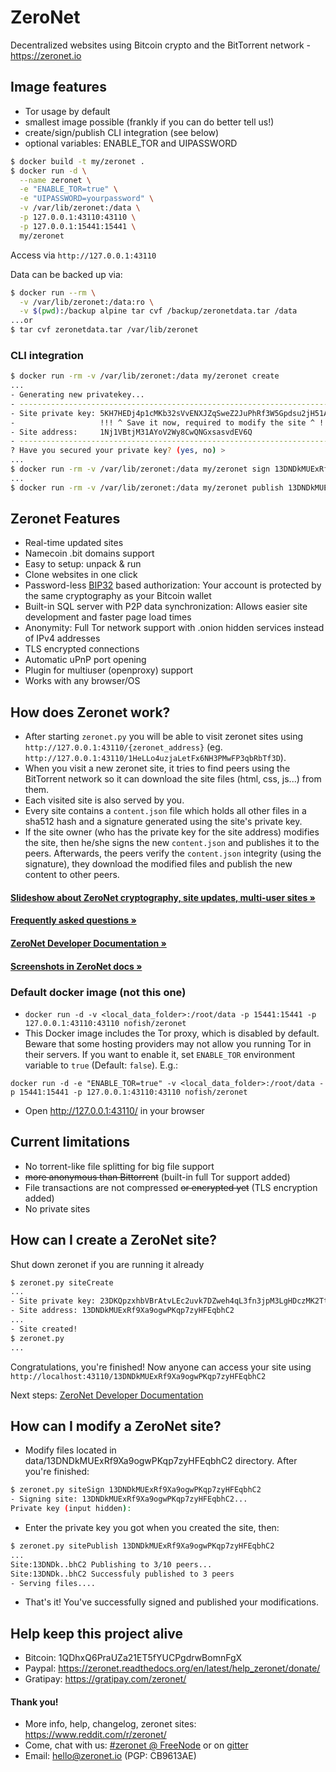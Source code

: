 # ZeroNet

Decentralized websites using Bitcoin crypto and the BitTorrent network - https://zeronet.io

## Image features
 * Tor usage by default
 * smallest image possible (frankly if you can do better tell us!)
 * create/sign/publish CLI integration (see below)
 * optional variables: ENABLE_TOR and UIPASSWORD

```bash
$ docker build -t my/zeronet .
$ docker run -d \
  --name zeronet \
  -e "ENABLE_TOR=true" \
  -e "UIPASSWORD=yourpassword" \
  -v /var/lib/zeronet:/data \
  -p 127.0.0.1:43110:43110 \
  -p 127.0.0.1:15441:15441 \
  my/zeronet
```

Access via `http://127.0.0.1:43110`

Data can be backed up via:

```bash
$ docker run --rm \
  -v /var/lib/zeronet:/data:ro \
  -v $(pwd):/backup alpine tar cvf /backup/zeronetdata.tar /data
...or
$ tar cvf zeronetdata.tar /var/lib/zeronet
```

### CLI integration

```bash
$ docker run -rm -v /var/lib/zeronet:/data my/zeronet create
...
- Generating new privatekey...
- ----------------------------------------------------------------------
- Site private key: 5KH7HEDj4p1cMKb32sVvENXJZqSweZ2JuPhRf3W5Gpdsu2jH51A
-                   !!! ^ Save it now, required to modify the site ^ !!!
- Site address:     1Nj1VBtjM31AYoV2Wy8CwQNGxsasvdEV6Q
- ----------------------------------------------------------------------
? Have you secured your private key? (yes, no) >
...
$ docker run -rm -v /var/lib/zeronet:/data my/zeronet sign 13DNDkMUExRf9Xa9ogwPKqp7zyHFEqbhC2
...
$ docker run -rm -v /var/lib/zeronet:/data my/zeronet publish 13DNDkMUExRf9Xa9ogwPKqp7zyHFEqbhC2
```

## Zeronet Features
 * Real-time updated sites
 * Namecoin .bit domains support
 * Easy to setup: unpack & run
 * Clone websites in one click
 * Password-less [BIP32](https://github.com/bitcoin/bips/blob/master/bip-0032.mediawiki)
   based authorization: Your account is protected by the same cryptography as your Bitcoin wallet
 * Built-in SQL server with P2P data synchronization: Allows easier site development and faster page load times
 * Anonymity: Full Tor network support with .onion hidden services instead of IPv4 addresses
 * TLS encrypted connections
 * Automatic uPnP port opening
 * Plugin for multiuser (openproxy) support
 * Works with any browser/OS


## How does Zeronet work?

* After starting `zeronet.py` you will be able to visit zeronet sites using
  `http://127.0.0.1:43110/{zeronet_address}` (eg.
  `http://127.0.0.1:43110/1HeLLo4uzjaLetFx6NH3PMwFP3qbRbTf3D`).
* When you visit a new zeronet site, it tries to find peers using the BitTorrent
  network so it can download the site files (html, css, js...) from them.
* Each visited site is also served by you.
* Every site contains a `content.json` file which holds all other files in a sha512 hash
  and a signature generated using the site's private key.
* If the site owner (who has the private key for the site address) modifies the
  site, then he/she signs the new `content.json` and publishes it to the peers.
  Afterwards, the peers verify the `content.json` integrity (using the
  signature), they download the modified files and publish the new content to
  other peers.

####  [Slideshow about ZeroNet cryptography, site updates, multi-user sites »](https://docs.google.com/presentation/d/1_2qK1IuOKJ51pgBvllZ9Yu7Au2l551t3XBgyTSvilew/pub?start=false&loop=false&delayms=3000)
####  [Frequently asked questions »](https://zeronet.readthedocs.org/en/latest/faq/)

####  [ZeroNet Developer Documentation »](https://zeronet.readthedocs.org/en/latest/site_development/getting_started/)

#### [Screenshots in ZeroNet docs »](https://zeronet.readthedocs.org/en/latest/using_zeronet/sample_sites/)


### Default docker image (not this one)
* `docker run -d -v <local_data_folder>:/root/data -p 15441:15441 -p 127.0.0.1:43110:43110 nofish/zeronet`
* This Docker image includes the Tor proxy, which is disabled by default. Beware that some
hosting providers may not allow you running Tor in their servers. If you want to enable it,
set `ENABLE_TOR` environment variable to `true` (Default: `false`). E.g.:

 `docker run -d -e "ENABLE_TOR=true" -v <local_data_folder>:/root/data -p 15441:15441 -p 127.0.0.1:43110:43110 nofish/zeronet`
* Open http://127.0.0.1:43110/ in your browser

## Current limitations

* No torrent-like file splitting for big file support
* ~~more anonymous than Bittorrent~~ (built-in full Tor support added)
* File transactions are not compressed ~~or encrypted yet~~ (TLS encryption added)
* No private sites


## How can I create a ZeroNet site?

Shut down zeronet if you are running it already

```bash
$ zeronet.py siteCreate
...
- Site private key: 23DKQpzxhbVBrAtvLEc2uvk7DZweh4qL3fn3jpM3LgHDczMK2TtYUq
- Site address: 13DNDkMUExRf9Xa9ogwPKqp7zyHFEqbhC2
...
- Site created!
$ zeronet.py
...
```

Congratulations, you're finished! Now anyone can access your site using
`http://localhost:43110/13DNDkMUExRf9Xa9ogwPKqp7zyHFEqbhC2`

Next steps: [ZeroNet Developer Documentation](https://zeronet.readthedocs.org/en/latest/site_development/getting_started/)


## How can I modify a ZeroNet site?

* Modify files located in data/13DNDkMUExRf9Xa9ogwPKqp7zyHFEqbhC2 directory.
  After you're finished:

```bash
$ zeronet.py siteSign 13DNDkMUExRf9Xa9ogwPKqp7zyHFEqbhC2
- Signing site: 13DNDkMUExRf9Xa9ogwPKqp7zyHFEqbhC2...
Private key (input hidden):
```

* Enter the private key you got when you created the site, then:

```bash
$ zeronet.py sitePublish 13DNDkMUExRf9Xa9ogwPKqp7zyHFEqbhC2
...
Site:13DNDk..bhC2 Publishing to 3/10 peers...
Site:13DNDk..bhC2 Successfuly published to 3 peers
- Serving files....
```

* That's it! You've successfully signed and published your modifications.


## Help keep this project alive

- Bitcoin: 1QDhxQ6PraUZa21ET5fYUCPgdrwBomnFgX
- Paypal: https://zeronet.readthedocs.org/en/latest/help_zeronet/donate/
- Gratipay: https://gratipay.com/zeronet/

#### Thank you!

* More info, help, changelog, zeronet sites: https://www.reddit.com/r/zeronet/
* Come, chat with us: [#zeronet @ FreeNode](https://kiwiirc.com/client/irc.freenode.net/zeronet) or on [gitter](https://gitter.im/HelloZeroNet/ZeroNet)
* Email: hello@zeronet.io (PGP: CB9613AE)
